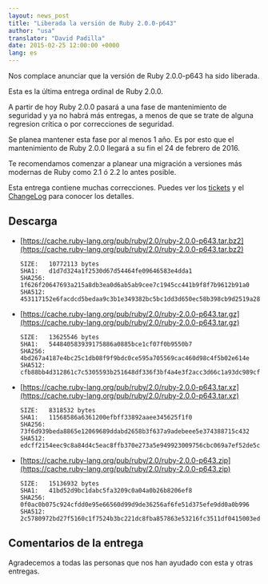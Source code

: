 ```yaml
---
layout: news_post
title: "Liberada la versión de Ruby 2.0.0-p643"
author: "usa"
translator: "David Padilla"
date: 2015-02-25 12:00:00 +0000
lang: es
---
```


Nos complace anunciar que la versión de Ruby 2.0.0-p643 ha sido liberada.

Esta es la última entrega ordinal de Ruby 2.0.0.

A partir de hoy Ruby 2.0.0 pasará a una fase de mantenimiento de seguridad y ya no habrá
más entregas, a menos de que se trate de alguna regresion crítica o por correcciones
de seguridad.

Se planea mantener esta fase por al menos 1 año. Es por esto que el mantenimiento
de Ruby 2.0.0 llegará a su fin el 24 de febrero de 2016.

Te recomendamos comenzar a planear una migración a versiones más modernas de Ruby como
2.1 ó 2.2 lo antes posible.

Esta entrega contiene muchas correcciones.
Puedes ver los [tickets](https://bugs.ruby-lang.org/projects/ruby-200/issues?set_filter=1&amp;status_id=5)
y el [ChangeLog](https://svn.ruby-lang.org/repos/ruby/tags/v2_0_0_643/ChangeLog)
para conocer los detalles.

## Descarga

* [https://cache.ruby-lang.org/pub/ruby/2.0/ruby-2.0.0-p643.tar.bz2](https://cache.ruby-lang.org/pub/ruby/2.0/ruby-2.0.0-p643.tar.bz2)

      SIZE:   10772113 bytes
      SHA1:   d1d7d324a1f2530d67d54464fe09646583e4dda1
      SHA256: 1f626f20647693a215a8db3ea0d6ab5ab9cee7c1945cc441b9f8f7b9612b91a0
      SHA512: 453117152e6facdcd5bedaa9c3b1e349382bc5bc1dd3d650ec58b398cb9d2519a2822d05da10bcc5dbbb4f513fc5fef310caa3529d176fa2d453befb28e4d83a

* [https://cache.ruby-lang.org/pub/ruby/2.0/ruby-2.0.0-p643.tar.gz](https://cache.ruby-lang.org/pub/ruby/2.0/ruby-2.0.0-p643.tar.gz)

      SIZE:   13625546 bytes
      SHA1:   544840583939175886a0885bce1cf07f0b9550b7
      SHA256: 4bd267a4187e4bc25c1db08f9f9bdc0ce595a705569cac460d98c4f5b02e614e
      SHA512: cfb88bb4d312861c7c5305593b251648df336f3bf4a4e3f2acc3d66c1a93dc989cf5b60ce9158418ef3fbe4b2e41e7bc86e08942a6624441cfe1297325166b32

* [https://cache.ruby-lang.org/pub/ruby/2.0/ruby-2.0.0-p643.tar.xz](https://cache.ruby-lang.org/pub/ruby/2.0/ruby-2.0.0-p643.tar.xz)

      SIZE:   8318532 bytes
      SHA1:   11568586a6361200efbff33892aaee345625f1f0
      SHA256: 73f6d939beda8865e12069689ddabd2658b3f637a9adebeee5e374388715c432
      SHA512: edcff2154eec9c8a84d4c5eac8ffb370e273a5e949923009756cbc069a7ef52de5c91981bd726ae5043bc2784d8ff5080444bc29d0693abc08ff66a8783a7cbc

* [https://cache.ruby-lang.org/pub/ruby/2.0/ruby-2.0.0-p643.zip](https://cache.ruby-lang.org/pub/ruby/2.0/ruby-2.0.0-p643.zip)

      SIZE:   15136932 bytes
      SHA1:   41bd52d9bc1dabc5fa3209c0a04a0b26b8206ef8
      SHA256: 0f0ac0b075c924cfdd0e95e66560d99d9de36256af6fe51d375efe9dd0a0b996
      SHA512: 2c5780972bd27f5160c1f7524b3bc221dc8fba857863e53216fc3511df0415003ed1d4bc8c49533a34eedab0de72a261e5d4f2cecc251c64be843194ce3efbb6

## Comentarios de la entrega

Agradecemos a todas las personas que nos han ayudado con esta y otras entregas.
